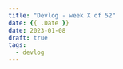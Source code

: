 ```yaml
---
title: "Devlog - week X of 52"
date: {{ .Date }}
date: 2023-01-08
draft: true
tags:
  - devlog
---
```


